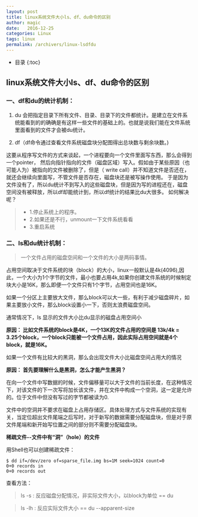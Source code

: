 ```yaml
---
layout: post
title: linux系统文件大小ls、df、du命令的区别
author: magic
date:   2016-12-25
categories: Linux
tags: linux
permalink: /archivers/linux-lsdfdu
---
```

* 目录
{:toc}

## linux系统文件大小ls、df、du命令的区别


### 一、df和du的统计机制：

1. du 会把指定目录下所有文件、目录、目录下的文件都统计。是建立在文件系统能看到的的确确是有这样一些文件的基础上的。也就是说我们能在文件系统里面看到的文件才会被du统计。
<!--more-->
2. df（df命令通过查看文件系统磁盘块分配图得出总块数与剩余块数。)
        
这要从程序写文件的方式来谈起，一个进程要向一个文件里面写东西，那么会得到一个pointer，
然后向指针指向的文件（磁盘区域）写入。假如由于某些原因（也可能人为）被指向的文件被删除了，但是（ write call）并不知道文件是否还在，就还会继续向里面写，不管文件是否存在，磁盘块还是被写操作使用。
于是因为文件没有了，所以du统计不到写入的这些磁盘块，但是因为写的进程还在，磁盘空间没有被释放，所以df却能统计到，所以df统计的结果比du大很多。
如何解决呢？

>* 1.停止系统上的程序。
>* 2.如果还是不行，unmount一下文件系统看看
>* 3.重启系统

### 二、ls和du统计机制：
> 一个文件占用的磁盘空间和一个文件的大小是两码事情。

占用空间取决于文件系统的块（block）的大小，linux一般默认是4k(4096),因此，一个大小为1个字节的文件，最小也要占用4k,如果你创建文件系统的时候制定块大小是16K，那么即便一个文件只有1个字节，占用空间也是16K。

如果一个分区上主要放大文件，那么block可以大一些，有利于减少磁盘碎片，如果主要放小文件，那么block设置小一下，否则太浪费磁盘空间。

通常情况下，ls 显示的文件大小比du显示的磁盘占用空间小

**原因：   比如文件系统的block是4K，一个13K的文件占用的空间是 13k/4k = 3.25个block，一个block只能被一个文件占用，因此实际占用空间就是4个block，就是16K。**

如果一个文件有比较大的黑洞，那么会出现文件大小比磁盘空间占用大的情况

**原因：   首先要理解什么是黑洞，怎么才能产生黑洞？**

在向一个文件中写数据的时候，文件偏移量可以大于文件的当前长度，在这种情况下，对该文件的下一次写将加长该文件，并在文件中构成一个空洞，这一定是允许的。位于文件中但没有写过的字节都被读为0.

文件中的空洞并不要求在磁盘上占用存储区。具体处理方式与文件系统的实现有关，当定位超出文件尾端之后写时，对于新写的数据需要分配磁盘块，但是对于原文件尾端和新开始写位置之间的部分则不需要分配磁盘块。

**稀疏文件--文件中有“洞”（hole）的文件**

用Shell也可以创建稀疏文件：

```
$ dd if=/dev/zero of=sparse_file.img bs=1M seek=1024 count=0
0+0 records in
0+0 records out
```

查看方法：

> ls -s  : 反应磁盘分配情况，非实际文件大小，以block为单位    == du

> ls -lh : 反应实际文件大小    == du --apparent-size